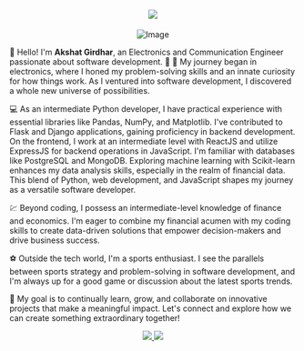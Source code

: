 
<h1 align="center">
<a href="https://git.io/typing-svg">
<img src="https://readme-typing-svg.herokuapp.com/?
font-Righteous&size=35&center=true&vCenter=true&width=250&height=50&duration=2000&lines-Heyy!+;+I'm+Akshat+Girdhar!;" />
</a>
</h1>

<p align="center">
  <img src="https://media4.giphy.com/media/qgQUggAC3Pfv687qPC/giphy.gif" alt="Image" />
</p>

👋 Hello! I'm **Akshat Girdhar**, an Electronics and Communication Engineer passionate about software development. 🚀
🔌 My journey began in electronics, where I honed my problem-solving skills and an innate curiosity for how things work. As I ventured into software development, I discovered a whole new universe of possibilities.

💻 As an intermediate Python developer, I have practical experience with essential libraries like Pandas, NumPy, and Matplotlib. I've contributed to Flask and Django applications, gaining proficiency in backend development. On the frontend, I work at an intermediate level with ReactJS and utilize ExpressJS for backend operations in JavaScript. I'm familiar with databases like PostgreSQL and MongoDB. Exploring machine learning with Scikit-learn enhances my data analysis skills, especially in the realm of financial data. This blend of Python, web development, and JavaScript shapes my journey as a versatile software developer.

💹 Beyond coding, I possess an intermediate-level knowledge of finance and economics. I'm eager to combine my financial acumen with my coding skills to create data-driven solutions that empower decision-makers and drive business success.

⚽ Outside the tech world, I'm a sports enthusiast. I see the parallels between sports strategy and problem-solving in software development, and I'm always up for a good game or discussion about the latest sports trends.

🌟 My goal is to continually learn, grow, and collaborate on innovative projects that make a meaningful impact. Let's connect and explore how we can create something extraordinary together!

<div align="center">
<a href="mailto:akshatgirdhar05@gmail.com">
<img src="https://img.shields.io/badge/Gmail-333333?style-for-the-badge&logo=gmail&logoColor=red" target="_blank" />
</a>
<a href="https://www.linkedin.com/in/akshat-girdhar-56a848206/" target="_blank">
<img src="https://img.shields.io/badge/LinkedIn-007785?style=for-the-badge&logo=linkedin&logoColor=white" target="_blank" />
</a>
</div>
